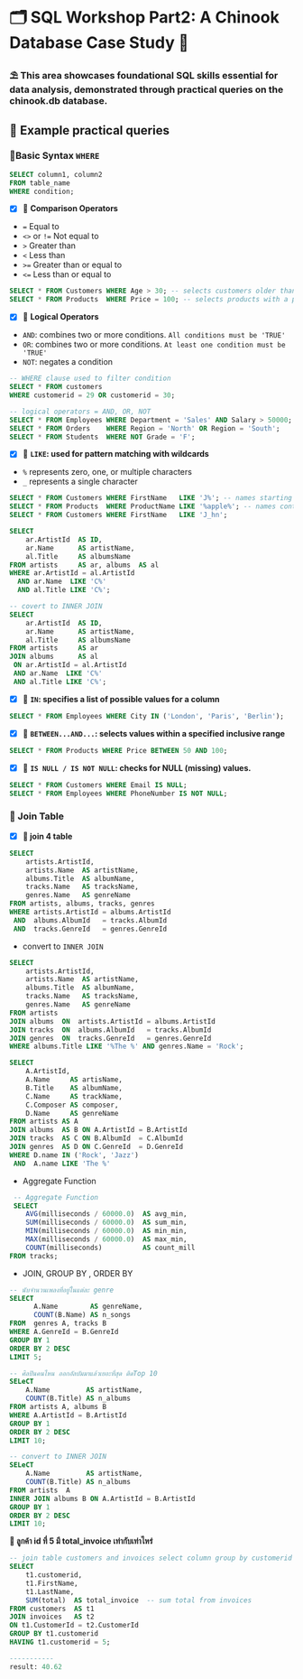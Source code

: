 # 🗂 SQL Workshop Part2: A Chinook Database Case Study 🌻
### ⛱ This area showcases foundational SQL skills essential for data analysis, demonstrated through practical queries on the chinook.db database. 
## 📝 Example practical queries
### 🌻Basic Syntax ```WHERE```
```sql
SELECT column1, column2
FROM table_name
WHERE condition;
```
- [x] 🌷 **Comparison Operators**
- ```=```  Equal to
- ```<>``` or ```!=``` Not equal to
- ```>``` Greater than
- ```<``` Less than
- ```>=``` Greater than or equal to
- ```<=``` Less than or equal to

```sql
SELECT * FROM Customers WHERE Age > 30; -- selects customers older than 30
SELECT * FROM Products  WHERE Price = 100; -- selects products with a price of 100
```
- [x] 🌷 **Logical Operators**
- ```AND```: combines two or more conditions. ```All conditions must be 'TRUE'```
- ```OR```: combines two or more conditions. ```At least one condition must be 'TRUE'```
- ```NOT```: negates a condition

```sql
-- WHERE clause used to filter condition
SELECT * FROM customers
WHERE customerid = 29 OR customerid = 30;
```
```sql
-- logical operators = AND, OR, NOT
SELECT * FROM Employees WHERE Department = 'Sales' AND Salary > 50000;
SELECT * FROM Orders    WHERE Region = 'North' OR Region = 'South';
SELECT * FROM Students  WHERE NOT Grade = 'F';
```
- [x] 🌷 **```LIKE```: used for pattern matching with wildcards**
- ```%``` represents zero, one, or multiple characters
- ```_``` represents a single character

```sql
SELECT * FROM Customers WHERE FirstName   LIKE 'J%'; -- names starting with 'J'
SELECT * FROM Products  WHERE ProductName LIKE '%apple%'; -- names containing 'apple'
SELECT * FROM Customers WHERE FirstName   LIKE 'J_hn'; 
```
```sql
SELECT 
    ar.ArtistId  AS ID,
    ar.Name      AS artistName,
    al.Title     AS albumsName
FROM artists     AS ar, albums  AS al
WHERE ar.ArtistId = al.ArtistId 
  AND ar.Name  LIKE 'C%'
  AND al.Title LIKE 'C%';
```
```sql
-- covert to INNER JOIN
SELECT 
    ar.ArtistId  AS ID,
    ar.Name      AS artistName,
    al.Title     AS albumsName
FROM artists     AS ar 
JOIN albums      AS al
 ON ar.ArtistId = al.ArtistId
 AND ar.Name  LIKE 'C%'
 AND al.Title LIKE 'C%';
```
- [x] 🌷 **```IN```: specifies a list of possible values for a column**

```sql
SELECT * FROM Employees WHERE City IN ('London', 'Paris', 'Berlin');
```
- [x] 🌷 **```BETWEEN...AND...```: selects values within a specified inclusive range**

```sql
SELECT * FROM Products WHERE Price BETWEEN 50 AND 100;
```
- [x] 🌷 **```IS NULL / IS NOT NULL```: checks for NULL (missing) values.**

```sql
SELECT * FROM Customers WHERE Email IS NULL;
SELECT * FROM Employees WHERE PhoneNumber IS NOT NULL;
```

### 🌻 Join Table 
- [x] **🌷 join 4 table**
```sql
SELECT 
    artists.ArtistId,
    artists.Name  AS artistName,
    albums.Title  AS albumName,
    tracks.Name   AS tracksName,
    genres.Name   AS genreName
FROM artists, albums, tracks, genres
WHERE artists.ArtistId = albums.ArtistId
 AND  albums.AlbumId   = tracks.AlbumId
 AND  tracks.GenreId   = genres.GenreId
```
- convert to ```INNER JOIN```

```sql
SELECT 
    artists.ArtistId,
    artists.Name  AS artistName,
    albums.Title  AS albumName,
    tracks.Name   AS tracksName,
    genres.Name   AS genreName
FROM artists 
JOIN albums  ON  artists.ArtistId = albums.ArtistId
JOIN tracks  ON  albums.AlbumId   = tracks.AlbumId
JOIN genres  ON  tracks.GenreId   = genres.GenreId
WHERE albums.Title LIKE '%The %' AND genres.Name = 'Rock';
```
```sql
SELECT 
    A.ArtistId,
    A.Name     AS artisName,
    B.Title    AS albumName,
    C.Name     AS trackName,
    C.Composer AS composer,
    D.Name     AS genreName
FROM artists AS A
JOIN albums  AS B ON A.ArtistId = B.ArtistId
JOIN tracks  AS C ON B.AlbumId  = C.AlbumId
JOIN genres  AS D ON C.GenreId  = D.GenreId
WHERE D.name IN ('Rock', 'Jazz')
 AND  A.name LIKE 'The %'
```
- Aggregate Function
```sql
 -- Aggregate Function
 SELECT 
    AVG(milliseconds / 60000.0)  AS avg_min,
    SUM(milliseconds / 60000.0)  AS sum_min,
    MIN(milliseconds / 60000.0)  AS min_min,
    MAX(milliseconds / 60000.0)  AS max_min,
    COUNT(milliseconds)          AS count_mill
FROM tracks;
```
- JOIN, GROUP BY , ORDER BY

```sql
-- นับจำนวนเพลงที่อยู่ในแต่ละ genre
SELECT 
      A.Name        AS genreName,
      COUNT(B.Name) AS n_songs
FROM  genres A, tracks B
WHERE A.GenreId = B.GenreId
GROUP BY 1
ORDER BY 2 DESC
LIMIT 5;
```
```sql
-- ศิลปินคนไหน ออกอัลบัมมาแล้วเยอะที่สุด ติดTop 10
SELeCT 
    A.Name         AS artistName,
    COUNT(B.Title) AS n_albums
FROM artists A, albums B
WHERE A.ArtistId = B.ArtistId
GROUP BY 1
ORDER BY 2 DESC
LIMIT 10;
```
```sql
-- convert to INNER JOIN
SELeCT 
    A.Name         AS artistName,
    COUNT(B.Title) AS n_albums
FROM artists  A
INNER JOIN albums B ON A.ArtistId = B.ArtistId
GROUP BY 1
ORDER BY 2 DESC
LIMIT 10;
```
**🌻 ลูกค้า id ที่ 5 มี total_invoice เท่ากับเท่าไหร่**
```sql
-- join table customers and invoices select column group by customerid and filter customerid = 5 
SELECT 
    t1.customerid,
    t1.FirstName,
    t1.LastName,
    SUM(total)  AS total_invoice  -- sum total from invoices
FROM customers  AS t1
JOIN invoices   AS t2
ON t1.CustomerId = t2.CustomerId
GROUP BY t1.customerid
HAVING t1.customerid = 5;

-----------
result: 40.62
```



